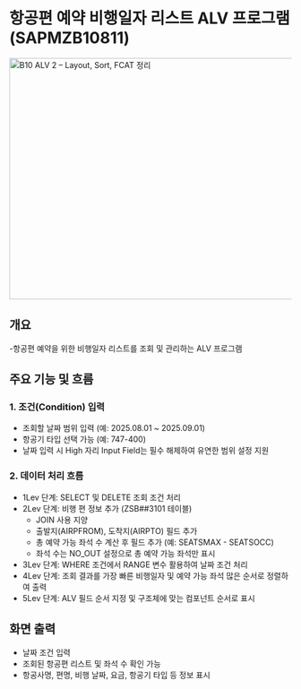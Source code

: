 # 항공편 예약 비행일자 리스트 ALV 프로그램 (SAPMZB10811)
<img width="917" height="431" alt="B10  ALV 2 – Layout, Sort, FCAT 정리" src="https://github.com/user-attachments/assets/f87580a7-2ffb-4ba0-979e-1b5707680170" />

## 개요

-항공편 예약을 위한 비행일자 리스트를 조회 및 관리하는 ALV 프로그램

## 주요 기능 및 흐름

### 1. 조건(Condition) 입력

- 조회할 날짜 범위 입력 (예: 2025.08.01 ~ 2025.09.01)
- 항공기 타입 선택 가능 (예: 747-400)
- 날짜 입력 시 High 자리 Input Field는 필수 해제하여 유연한 범위 설정 지원

### 2. 데이터 처리 흐름

- 1Lev 단계: SELECT 및 DELETE 조회 조건 처리
- 2Lev 단계: 비행 편 정보 추가 (ZSB##3101 테이블)
  - JOIN 사용 지양
  - 출발지(AIRPFROM), 도착지(AIRPTO) 필드 추가
  - 총 예약 가능 좌석 수 계산 후 필드 추가 (예: SEATSMAX - SEATSOCC)
  - 좌석 수는 NO_OUT 설정으로 총 예약 가능 좌석만 표시
- 3Lev 단계: WHERE 조건에서 RANGE 변수 활용하여 날짜 조건 처리
- 4Lev 단계: 조회 결과를 가장 빠른 비행일자 및 예약 가능 좌석 많은 순서로 정렬하여 출력
- 5Lev 단계: ALV 필드 순서 지정 및 구조체에 맞는 컴포넌트 순서로 표시

## 화면 출력

- 날짜 조건 입력
- 조회된 항공편 리스트 및 좌석 수 확인 가능
- 항공사명, 편명, 비행 날짜, 요금, 항공기 타입 등 정보 표시
